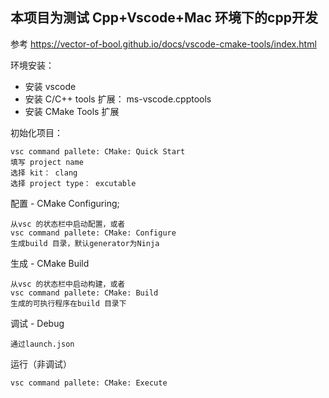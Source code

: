 ## 本项目为测试 Cpp+Vscode+Mac 环境下的cpp开发

参考 https://vector-of-bool.github.io/docs/vscode-cmake-tools/index.html 

环境安装：

- 安装 vscode
- 安装 C/C++ tools 扩展： ms-vscode.cpptools
- 安装 CMake Tools 扩展

初始化项目：

    vsc command pallete: CMake: Quick Start
    填写 project name
    选择 kit： clang
    选择 project type： excutable

配置 - CMake Configuring;

    从vsc 的状态栏中启动配置，或者
    vsc command pallete: CMake: Configure
    生成build 目录，默认generator为Ninja

生成 - CMake Build

    从vsc 的状态栏中启动构建，或者
    vsc command pallete: CMake: Build
    生成的可执行程序在build 目录下

调试 - Debug

    通过launch.json

运行（非调试）

    vsc command pallete: CMake: Execute